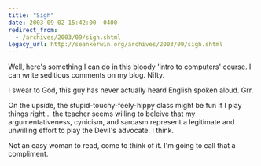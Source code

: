 ```yaml
---
title: "Sigh"
date: 2003-09-02 15:42:00 -0400
redirect_from:
  - /archives/2003/09/sigh.shtml
legacy_url: http://seankerwin.org/archives/2003/09/sigh.shtml
---
```

<p>Well, here's something I can do in this bloody 'intro to computers' course.  I can write seditious comments on my blog.  Nifty.</p>

<p>I swear to God, this guy has never actually heard English spoken aloud.  Grr.</p>

<p>On the upside, the stupid-touchy-feely-hippy class might be fun if I play things right... the teacher seems willing to beleive that my argumentativeness, cynicism, and sarcasm represent a legitimate and unwilling effort to play the Devil's advocate.  I think.</p>

<p>Not an easy woman to read, come to think of it.  I'm going to call that a compliment.</p>
